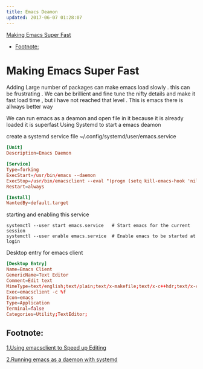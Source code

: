 ```yaml
---
title: Emacs Deamon
updated: 2017-06-07 01:28:07
---
```

[Making Emacs Super Fast](#orgddba24d)
- [Footnote:](#org5a895e1)

<a id="orgddba24d"></a>

# Making Emacs Super Fast

Adding Large number of packages can make emacs load slowly . this can be frustrating . We can be brillient and fine tune the nifty details and make it fast load time , but i have not reached that level . This is emacs there is allways better way

We can run emacs as a deamon and open file in it because it is already loaded it is superfast Using Systemd to start a emacs deamon

create a systemd service file ~/.config/systemd/user/emacs.service

```conf
[Unit]
Description=Emacs Daemon

[Service]
Type=forking
ExecStart=/usr/bin/emacs --daemon
ExecStop=/usr/bin/emacsclient --eval "(progn (setq kill-emacs-hook 'nil) (kill-emacs))"
Restart=always

[Install]
WantedBy=default.target
```

starting and enabling this service

```shell
systemctl --user start emacs.service   # Start emacs for the current session
systemctl --user enable emacs.service  # Enable emacs to be started at login
```

Desktop entry for emacs client

```conf
[Desktop Entry]
Name=Emacs Client
GenericName=Text Editor
Comment=Edit text
MimeType=text/english;text/plain;text/x-makefile;text/x-c++hdr;text/x-c++src;text/x-chdr;text/x-csrc;text/x-java;text/x-moc;text/x-pascal;text/x-tcl;text/x-tex;application/x-shellscript;text/x-c;text/x-c++;
Exec=emacsclient -c %f
Icon=emacs
Type=Application
Terminal=false
Categories=Utility;TextEditor;
```


<a id="org5a895e1"></a>

## Footnote:

[1.Using emacsclient to Speed up Editing](https://taingram.org/2017/05/09/using-emacsclient-to-speed-up-editing)

[2.Running emacs as a daemon with systemd](http://blog.refu.co/?p=1296)

